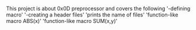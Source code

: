 This project is about 0x0D preprocessor and covers the following
'-defining macro'
'-creating a header files'
'prints the name of files'
'function-like macro ABS(x)'
'function-like macro SUM(x,y)'

